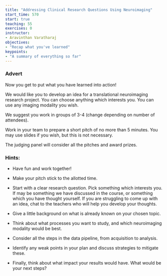```yaml
---
title: "Addressing Clinical Research Questions Using Neuroimaging"
start_time: 570
start: true
teaching: 55
exercises: 0
instructor:
- Aravinthan Varatharaj
objectives:
- "Recap what you've learned"
keypoints:
- "A summary of everything so far"
---
```


### Advert 

 

Now you get to put what you have learned into action!  

 

We would like you to develop an idea for a translational neuroimaging research project. You can choose anything which interests you. You can use any imaging modality you wish. 

 

We suggest you work in groups of 3-4 (change depending on number of attendees).  

 

Work in your team to prepare a short pitch of no more than 5 minutes. You may use slides if you wish, but this is not necessary. 

 

The judging panel will consider all the pitches and award prizes.  

 

### Hints: 

 * Have fun and work together! 

 * Make your pitch stick to the allotted time. 

 * Start with a clear research question. Pick something which interests you. If may be something we have discussed in the course, or something which you have thought yourself. If you are struggling to come up with an idea, chat to the teachers who will help you develop your thoughts. 

 * Give a little background on what is already known on your chosen topic. 

 * Think about what processes you want to study, and which neuroimaging modality would be best. 

 * Consider all the steps in the data pipeline, from acquisition to analysis. 

 * Identify any weak points in your plan and discuss strategies to mitigate these. 

 * Finally, think about what impact your results would have. What would be your next steps? 
